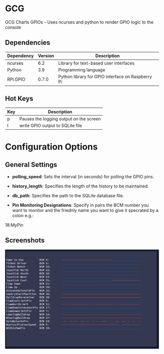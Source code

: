 # GCG
GCG Charts GPIOs - Uses ncurses and python to render GPIO logic to the console  

## Dependencies

| Dependency | Version | Description                       |
|------------|---------|-----------------------------------|
| ncurses    | 6.2     | Library for text-based user interfaces |
| Python     | 3.9     | Programming language              |
| RPi.GPIO   | 0.7.0   | Python library for GPIO interface on Raspberry Pi |

## Hot Keys 

| Key | Description                       |
|------------|-----------------------------------|
| p    | Pauses the logging output on the screen  |
| l     | write GPIO output to SQLite file             |

# Configuration Options

## General Settings

- **polling_speed**: Sets the interval (in seconds) for polling the GPIO pins.
- **history_length**: Specifies the length of the history to be maintained.
- **db_path**: Specifies the path to the SQLite database file.

- **Pin Monitoring Designations**:
Specify in pairs the BCM number you want to monitor and the friednly name you want to give it specrated by a colon e.g.:

18:MyPin


## Screenshots

![Screenshot](/images/GCG_Logging_01.png)

